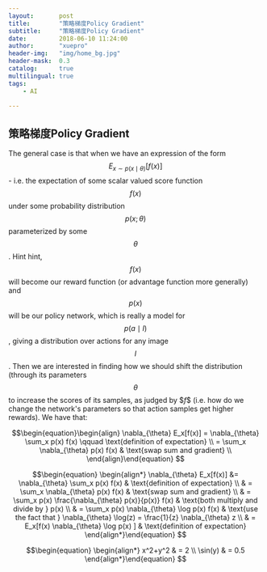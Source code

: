```yaml
---
layout:       post
title:        "策略梯度Policy Gradient"
subtitle:     "策略梯度Policy Gradient"
date:         2018-06-10 11:24:00
author:       "xuepro"
header-img:   "img/home_bg.jpg"
header-mask:  0.3
catalog:      true
multilingual: true
tags:
    - AI
    
---
```


## 策略梯度Policy Gradient

The general case is that when we have an expression of the form $$E_{x \sim p(x \mid \theta)} [f(x)] $$ - i.e. the expectation of some scalar valued score function $$f(x)$$ under some probability distribution $$p(x;\theta)$$ parameterized by some $$\theta$$. Hint hint, $$f(x)$$ will become our reward function (or advantage function more generally) and $$p(x)$$ will be our policy network, which is really a model for$$ p(a \mid I)$$, giving a distribution over actions for any image $$I$$. Then we are interested in finding how we should shift the distribution (through its parameters $$\theta$$ to increase the scores of its samples, as judged by $$f\$$ (i.e. how do we change the network's parameters so that action samples get higher rewards). We have that:


$$\begin{equation}\begin{align}
\nabla_{\theta} E_x[f(x)] = \nabla_{\theta} \sum_x p(x) f(x) \qquad   \text{definition of expectation} \\
= \sum_x \nabla_{\theta} p(x) f(x) & \text{swap sum and gradient} \\
\end{align}\end{equation} $$



$$\begin{equation}  \begin{align*} 
\nabla_{\theta} E_x[f(x)] &= \nabla_{\theta} \sum_x p(x) f(x) &  \text{definition of expectation} \\ 
& = \sum_x \nabla_{\theta} p(x) f(x) & \text{swap sum and gradient} \\ 
& = \sum_x p(x) \frac{\nabla_{\theta} p(x)}{p(x)} f(x) & \text{both multiply and divide by } p(x) \\
& = \sum_x p(x) \nabla_{\theta} \log p(x) f(x) & \text{use the fact that } \nabla_{\theta} \log(z) = \frac{1}{z} \nabla_{\theta} z \\
& = E_x[f(x) \nabla_{\theta} \log p(x) ] & \text{definition of expectation} 
\end{align*}\end{equation} $$

$$\begin{equation}
\begin{align*}
x^2+y^2 & = 2 \\
\sin(y) & = 0.5
\end{align*}\end{equation} $$
